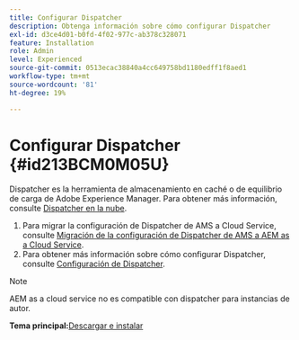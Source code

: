 ```yaml
---
title: Configurar Dispatcher
description: Obtenga información sobre cómo configurar Dispatcher
exl-id: d3ce4d01-b0fd-4f02-977c-ab378c328071
feature: Installation
role: Admin
level: Experienced
source-git-commit: 0513ecac38840a4cc649758bd1180edff1f8aed1
workflow-type: tm+mt
source-wordcount: '81'
ht-degree: 19%

---
```


# Configurar Dispatcher {#id213BCM0M05U}

Dispatcher es la herramienta de almacenamiento en caché o de equilibrio de carga de Adobe Experience Manager. Para obtener más información, consulte [Dispatcher en la nube](https://experienceleague.adobe.com/docs/experience-manager-cloud-service/implementing/content-delivery/disp-overview.html?lang=es).

1. Para migrar la configuración de Dispatcher de AMS a Cloud Service, consulte [Migración de la configuración de Dispatcher de AMS a AEM as a Cloud Service](https://experienceleague.adobe.com/docs/experience-manager-cloud-service/implementing/content-delivery/ams-aem.html?lang=es).
1. Para obtener más información sobre cómo configurar Dispatcher, consulte [Configuración de Dispatcher](https://experienceleague.adobe.com/docs/experience-manager-dispatcher/using/configuring/dispatcher-configuration.html?lang=es).

>[!NOTE]
>
> AEM as a cloud service no es compatible con dispatcher para instancias de autor.

**Tema principal:**&#x200B;[&#x200B; Descargar e instalar](download-install.md)
